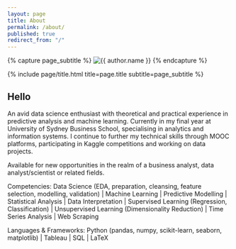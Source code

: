 ```yaml
---
layout: page
title: About
permalink: /about/
published: true
redirect_from: "/"
---
```


<div class="page" markdown="1">

{% capture page_subtitle %}
<img
    class="me"
    alt="{{ author.name }}"
    src="{{ site.author.photo | relative_url }}"
    srcset="{{ site.author.photo2x | relative_url }} 2x"
/>
{% endcapture %}

{% include page/title.html title=page.title subtitle=page_subtitle %}

## Hello

An avid data science enthusiast with theoretical and practical experience in predictive analysis and machine learning. Currently in my final year at University of Sydney Business School, specialising in analytics and information systems. I continue to further my technical skills through MOOC platforms, participating in Kaggle competitions and working on data projects.

Available for new opportunities in the realm of a business analyst, data analyst/scientist or related fields.

Competencies:
Data Science (EDA, preparation, cleansing, feature selection, modelling, validation) | Machine Learning | Predictive Modelling | Statistical Analysis | Data Interpretation | Supervised Learning (Regression, Classification) | Unsupervised Learning (Dimensionality Reduction) | Time Series Analysis | Web Scraping

Languages & Frameworks:
Python (pandas, numpy, scikit-learn, seaborn, matplotlib) | Tableau | SQL | LaTeX 

</div>
